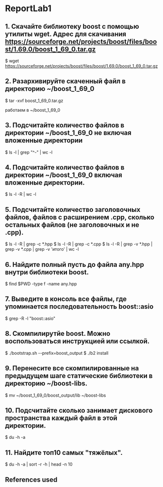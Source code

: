# ReportLab1

## 1. Скачайте библиотеку boost с помощью утилиты wget. Адрес для скачивания https://sourceforge.net/projects/boost/files/boost/1.69.0/boost_1_69_0.tar.gz


$ wget https://sourceforge.net/projects/boost/files/boost/1.69.0/boost_1_69_0.tar.gz

## 2. Разархивируйте скаченный файл в директорию ~/boost_1_69_0

$ tar -xvf boost_1_69_0.tar.gz

работаем в ~/boost_1_69_0

## 3. Подсчитайте количество файлов в директории ~/boost_1_69_0 не включая вложенные директории

$ ls -l | grep "^-" | wc -l

## 4. Подсчитайте количество файлов в директории ~/boost_1_69_0 включая вложенные директории.

$ ls -l -R | wc -l

## 5. Подсчитайте количество заголовочных файлов, файлов с расширением .cpp, сколько остальных файлов (не заголовочных и не .cpp).

$ ls -l -R | grep -c *.hpp
$ ls -l -R | grep -c *.cpp
$ ls -l -R | grep -v *.hpp | grep -v *.cpp | grep -v 'итого' | wc -l

## 6. Найдите полный пусть до файла any.hpp внутри библиотеки boost.

$ find $PWD -type f -name any.hpp

## 7. Выведите в консоль все файлы, где упоминается последовательность boost::asio

$ grep -R -l "boost::asio"

## 8. Скомпилирутйе boost. Можно воспользоваться инструкцией или ссылкой.

$ ./bootstrap.sh --prefix=boost_output
$ ./b2 install

## 9. Перенесите все скомпилированные на предыдущем шаге статические библиотеки в директорию ~/boost-libs.

$ mv ~/boost_1_69_0/boost_output/lib ~/boost-libs

## 10. Подсчитайте сколько занимает дискового пространства каждый файл в этой директории.

$ du -h -a 

## 11. Найдите топ10 самых "тяжёлых".

$ du -h -a | sort -r -h | head -n 10



## References used
